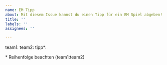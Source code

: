 ```yaml
---
name: EM Tipp
about: Mit diesem Issue kannst du einen Tipp für ein EM Spiel abgeben!
title: ''
labels: ''
assignees: ''

---
```


team1: 
team2:
tipp\*:

\* Reihenfolge beachten (team1:team2)
